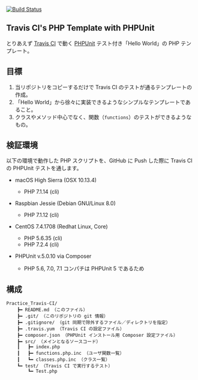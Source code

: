 [![Build Status](https://travis-ci.org/KEINOS/Practice_Travis-CI.svg?branch=master)](https://travis-ci.org/KEINOS/Practice_Travis-CI)

## Travis CI's PHP Template with PHPUnit

とりあえず [Travis CI](https://ja.wikipedia.org/wiki/Travis_CI) で動く [PHPUnit](https://phpunit.de/manual/current/ja/) テスト付き「Hello World」の PHP テンプレート。

## 目標

1. 当リポジトリをコピーするだけで Travis CI のテストが通るテンプレートの作成。
2. 「Hello World」から徐々に実装できるようなシンプルなテンプレートであること。
3. クラスやメソッド中心でなく、関数（`functions`）のテストができるようなもの。

## 検証環境

以下の環境で動作した PHP スクリプトを、GitHub に Push した際に Travis CI の PHPUnit テストを通します。

- macOS High Sierra (OSX 10.13.4)
    - PHP 7.1.14 (cli)
- Raspbian Jessie (Debian GNU/Linux 8.0)
    - PHP 7.1.12 (cli)
- CentOS 7.4.1708 (Redhat Linux, Core) 
    - PHP 5.6.35 (cli) 
    - PHP 7.2.4 (cli)

- PHPUnit v.5.0.10 via Composer
    - PHP 5.6, 7.0, 7.1 コンパチは PHPUnit 5 であるため

## 構成

```
Practice_Travis-CI/
	┣━ README.md （このファイル）
	┣━ .git/ （このリポジトリの git 情報）
	┣━ .gitignore/ （git 同期で除外するファイル／ディレクトリを指定）
	┣━ .travis.yum （Travis CI の設定ファイル）
	┣━ composer.json （PHPUnit インストール用 Composer 設定ファイル）
	┣━ src/ （メインとなるソースコード）
	┃	┣━ index.php
	┃	┣━ functions.php.inc （ユーザ関数一覧）
	┃	┗━ classes.php.inc （クラス一覧）
	┗━ test/ （Travis CI で実行するテスト）
		┗━ Test.php
```	

